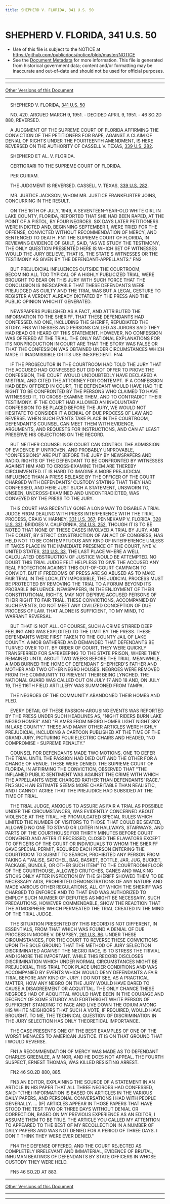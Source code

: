 ```yaml
---
title: SHEPHERD V. FLORIDA, 341 U.S. 50
---
```


# SHEPHERD V. FLORIDA, 341 U.S. 50

* Use of this file is subject to the NOTICE at https://github.com/publicdocs/notice/blob/master/NOTICE
* See the [Document Metadata](../../../index.md) for more information.
  This file is generated from historical government data; content and/or formatting may be inaccurate and out-of-date and should not be used for official purposes.

----------
----------

[Other Versions of this Document](https://publicdocs.github.io/go/links?ns=uslm-x&ref=%2Fus%2Fcourts%2Fscotus%2FusReporter%2F341%2F50)

----------

    SHEPHERD V. FLORIDA, [341 U.S. 50][/us/courts/scotus/usReporter/341/50]

    NO. 420.  ARGUED MARCH 9, 1951.  - DECIDED APRIL 9, 1951.  - 46 SO.2D 880, REVERSED.

    A JUDGMENT OF THE SUPREME COURT OF FLORIDA AFFIRMING THE CONVICTION OF THE PETITIONERS FOR RAPE, AGAINST A CLAIM OF DENIAL OF RIGHTS UNDER THE FOURTEENTH AMENDMENT, IS HERE REVERSED ON THE AUTHORITY OF CASSELL V. TEXAS, [339 U.S. 282][/us/courts/scotus/usReporter/339/282].

    SHEPHERD ET AL. V. FLORIDA.

    CERTIORARI TO THE SUPREME COURT OF FLORIDA.

    PER CURIAM.

    THE JUDGMENT IS REVERSED.  CASSELL V. TEXAS, [339 U.S. 282][/us/courts/scotus/usReporter/339/282].

    MR. JUSTICE JACKSON, WHOM MR. JUSTICE FRANKFURTER JOINS, CONCURRING IN THE RESULT.

    ON THE 16TH OF JULY, 1949, A SEVENTEEN-YEAR-OLD WHITE GIRL IN LAKE COUNTY, FLORIDA, REPORTED THAT SHE HAD BEEN RAPED, AT THE POINT OF A PISTOL, BY FOUR NEGROES.  SIX DAYS LATER PETITIONERS WERE INDICTED AND, BEGINNING SEPTEMBER 1, WERE TRIED FOR THE OFFENSE, CONVICTED WITHOUT RECOMMENDATION OF MERCY, AND SENTENCED TO DEATH.  FN1  THE SUPREME COURT OF FLORIDA, IN REVIEWING EVIDENCE OF GUILT, SAID, "AS WE STUDY THE TESTIMONY, THE ONLY QUESTION PRESENTED HERE IS WHICH SET OF WITNESSES WOULD THE JURY BELIEVE, THAT IS, THE STATE'S WITNESSES OR THE TESTIMONY AS GIVEN BY THE DEFENDANT-APPELLANTS."  FN2

    BUT PREJUDICIAL INFLUENCES OUTSIDE THE COURTROOM, BECOMING ALL TOO TYPICAL OF A HIGHLY PUBLICIZED TRIAL, WERE BROUGHT TO BEAR ON THIS JURY WITH SUCH FORCE THAT THE CONCLUSION IS INESCAPABLE THAT THESE DEFENDANTS WERE PREJUDGED AS GUILTY AND THE TRIAL WAS BUT A LEGAL GESTURE TO REGISTER A VERDICT ALREADY DICTATED BY THE PRESS AND THE PUBLIC OPINION WHICH IT GENERATED.

    NEWSPAPERS PUBLISHED AS A FACT, AND ATTRIBUTED THE INFORMATION TO THE SHERIFF, THAT THESE DEFENDANTS HAD CONFESSED.  NO ONE, INCLUDING THE SHERIFF, REPUDIATED THE STORY.  FN3  WITNESSES AND PERSONS CALLED AS JURORS SAID THEY HAD READ OR HEARD OF THIS STATEMENT.  HOWEVER, NO CONFESSION WAS OFFERED AT THE TRIAL.  THE ONLY RATIONAL EXPLANATIONS FOR ITS NONPRODUCTION IN COURT ARE THAT THE STORY WAS FALSE OR THAT THE CONFESSION WAS OBTAINED UNDER CIRCUMSTANCES WHICH MADE IT INADMISSIBLE OR ITS USE INEXPEDIENT.  FN4

    IF THE PROSECUTOR IN THE COURTROOM HAD TOLD THE JURY THAT THE ACCUSED HAD CONFESSED BUT DID NOT OFFER TO PROVE THE CONFESSION, THE COURT WOULD UNDOUBTEDLY HAVE DECLARED A MISTRIAL AND CITED THE ATTORNEY FOR CONTEMPT.  IF A CONFESSION HAD BEEN OFFERED IN COURT, THE DEFENDANT WOULD HAVE HAD THE RIGHT TO BE CONFRONTED BY THE PERSONS WHO CLAIMED TO HAVE WITNESSED IT, TO CROSS-EXAMINE THEM, AND TO CONTRADICT THEIR TESTIMONY.  IF THE COURT HAD ALLOWED AN INVOLUNTARY CONFESSION TO BE PLACED BEFORE THE JURY, WE WOULD NOT HESITATE TO CONSIDER IT A DENIAL OF DUE PROCESS OF LAW AND REVERSE.  WHEN SUCH EVENTS TAKE PLACE IN THE COURTROOM, DEFENDANT'S COUNSEL CAN MEET THEM WITH EVIDENCE, ARGUMENTS, AND REQUESTS FOR INSTRUCTIONS, AND CAN AT LEAST PRESERVE HIS OBJECTIONS ON THE RECORD.

    BUT NEITHER COUNSEL NOR COURT CAN CONTROL THE ADMISSION OF EVIDENCE IF UNPROVEN, AND PROBABLY UNPROVABLE, "CONFESSIONS" ARE PUT BEFORE THE JURY BY NEWSPAPERS AND RADIO.  RIGHTS OF THE DEFENDANT TO BE CONFRONTED BY WITNESSES AGAINST HIM AND TO CROSS-EXAMINE THEM ARE THEREBY CIRCUMVENTED.  IT IS HARD TO IMAGINE A MORE PREJUDICIAL INFLUENCE THAN A PRESS RELEASE BY THE OFFICER OF THE COURT CHARGED WITH DEFENDANTS' CUSTODY STATING THAT THEY HAD CONFESSED, AND HERE JUST SUCH A STATEMENT, UNSWORN TO, UNSEEN, UNCROSS-EXAMINED AND UNCONTRADICTED, WAS CONVEYED BY THE PRESS TO THE JURY.

    THIS COURT HAS RECENTLY GONE A LONG WAY TO DISABLE A TRIAL JUDGE FROM DEALING WITH PRESS INTERFERENCE WITH THE TRIAL PROCESS, CRAIG V. HARNEY, [331 U.S. 367][/us/courts/scotus/usReporter/331/367]; PENNEKAMP V. FLORIDA, [328 U.S. 331][/us/courts/scotus/usReporter/328/331]; BRIDGES V. CALIFORNIA, [314 U.S. 252][/us/courts/scotus/usReporter/314/252], THOUGH IT IS TO BE NOTED THAT NONE OF THESE CASES INVOLVED A TRIAL BY JURY.  AND THE COURT, BY STRICT CONSTRUCTION OF AN ACT OF CONGRESS, HAS HELD NOT TO BE CONTEMPTUOUS ANY KIND OF INTERFERENCE UNLESS IT TAKES PLACE IN THE IMMEDIATE PRESENCE OF THE COURT, NYE V. UNITED STATES, [313 U.S. 33][/us/courts/scotus/usReporter/313/33], THE LAST PLACE WHERE A WELL CALCULATED OBSTRUCTION OF JUSTICE WOULD BE ATTEMPTED.  NO DOUBT THIS TRIAL JUDGE FELT HELPLESS TO GIVE THE ACCUSED ANY REAL PROTECTION AGAINST THIS OUT-OF-COURT CAMPAIGN TO CONVICT.  BUT IF FREEDOMS OF PRESS ARE SO ABUSED AS TO MAKE FAIR TRIAL IN THE LOCALITY IMPOSSIBLE, THE JUDICIAL PROCESS MUST BE PROTECTED BY REMOVING THE TRIAL TO A FORUM BEYOND ITS PROBABLE INFLUENCE.  NEWSPAPERS, IN THE ENJOYMENT OF THEIR CONSTITUTIONAL RIGHTS, MAY NOT DEPRIVE ACCUSED PERSONS OF THEIR RIGHT TO FAIR TRIAL.  THESE CONVICTIONS, ACCOMPANIED BY SUCH EVENTS, DO NOT MEET ANY CIVILIZED CONCEPTION OF DUE PROCESS OF LAW.  THAT ALONE IS SUFFICIENT, TO MY MIND, TO WARRANT REVERSAL.

    BUT THAT IS NOT ALL.  OF COURSE, SUCH A CRIME STIRRED DEEP FEELING AND WAS EXPLOITED TO THE LIMIT BY THE PRESS.  THESE DEFENDANTS WERE FIRST TAKEN TO THE COUNTY JAIL OF LAKE COUNTY.  A MOB GATHERED AND DEMANDED THAT DEFENDANTS BE TURNED OVER TO IT.  BY ORDER OF COURT, THEY WERE QUICKLY TRANSFERRED FOR SAFEKEEPING TO THE STATE PRISON, WHERE THEY REMAINED UNTIL ABOUT TWO WEEKS BEFORE THE TRIAL.  MEANWHILE, A MOB BURNED THE HOME OF DEFENDANT SHEPHERD'S FATHER AND MOTHER AND TWO OTHER NEGRO HOUSES.  NEGROES WERE REMOVED FROM THE COMMUNITY TO PREVENT THEIR BEING LYNCHED.  THE NATIONAL GUARD WAS CALLED OUT ON JULY 17 AND 18 AND, ON JULY 19, THE 116TH FIELD ARTILLERY WAS SUMMONED FROM TAMPA.

    THE NEGROES OF THE COMMUNITY ABANDONED THEIR HOMES AND FLED.

    EVERY DETAIL OF THESE PASSION-AROUSING EVENTS WAS REPORTED BY THE PRESS UNDER SUCH HEADLINES AS, "NIGHT RIDERS BURN LAKE NEGRO HOMES" AND "FLAMES FROM NEGRO HOMES LIGHT NIGHT SKY IN LAKE COUNTY."  THESE AND MANY OTHER ARTICLES WERE HIGHLY PREJUDICIAL, INCLUDING A CARTOON PUBLISHED AT THE TIME OF THE GRAND JURY, PICTURING FOUR ELECTRIC CHAIRS AND HEADED, "NO COMPROMISE - SUPREME PENALTY."

    COUNSEL FOR DEFENDANTS MADE TWO MOTIONS, ONE TO DEFER THE TRIAL UNTIL THE PASSION HAD DIED OUT AND THE OTHER FOR A CHANGE OF VENUE.  THESE WERE DENIED.  THE SUPREME COURT OF FLORIDA, IN AFFIRMING THE CONVICTION, OBSERVED THAT "THE INFLAMED PUBLIC SENTIMENT WAS AGAINST THE CRIME WITH WHICH THE APPELLANTS WERE CHARGED RATHER THAN DEFENDANTS' RACE."  FN5  SUCH AN ESTIMATE SEEMS MORE CHARITABLE THAN REALISTIC, AND I CANNOT AGREE THAT THE PREJUDICE HAD SUBSIDED AT THE TIME OF TRIAL.

    THE TRIAL JUDGE, ANXIOUS TO ASSURE AS FAIR A TRIAL AS POSSIBLE UNDER THE CIRCUMSTANCES, WAS EVIDENTLY CONCERNED ABOUT VIOLENCE AT THE TRIAL.  HE PROMULGATED SPECIAL RULES WHICH LIMITED THE NUMBER OF VISITORS TO THOSE THAT COULD BE SEATED, ALLOWED NO ONE TO STAND OR LOITER IN HALLWAYS, STAIRWAYS, AND PARTS OF THE COURTHOUSE FOR THIRTY MINUTES BEFORE COURT CONVENED AND AFTER IT RECESSED, CLOSED THE ELAVATORS EXCEPT TO OFFICERS OF THE COURT OR INDIVIDUALS TO WHOM THE SHERIFF GAVE SPECIAL PERMIT, REQUIRED EACH PERSON ENTERING THE COURTROOM TO SUBMIT TO SEARCH, PROHIBITED ANY PERSON FROM TAKING A "VALISE, SATCHEL, BAG, BASKET, BOTTLE, JAR, JUG, BUCKET, PACKAGE, BUNDLE, OR OTHER SUCH ITEM" TO THE COURTROOM FLOOR OF THE COURTHOUSE, ALLOWED CRUTCHES, CANES AND WALKING STICKS ONLY AFTER INSPECTION BY THE SHERIFF SHOWED THEM TO BE NECESSARY AIDS, PROHIBITED DEMONSTRATIONS OF ANY NATURE AND MADE VARIOUS OTHER REGULATIONS, ALL OF WHICH THE SHERIFF WAS CHARGED TO ENFORCE AND TO THAT END WAS AUTHORIZED TO EMPLOY SUCH NUMBER OF DEPUTIES AS MIGHT BE NECESSARY.  SUCH PRECAUTIONS, HOWEVER COMMENDABLE, SHOW THE REACTION THAT THE ATMOSPHERE WHICH PERMEATED THE TRIAL CREATED IN THE MIND OF THE TRIAL JUDGE.

    THE SITUATION PRESENTED BY THIS RECORD IS NOT DIFFERENT, IN ESSENTIALS, FROM THAT WHICH WAS FOUND A DENIAL OF DUE PROCESS IN MOORE V. DEMPSEY, [261 U.S. 86][/us/courts/scotus/usReporter/261/86].  UNDER THESE CIRCUMSTANCES, FOR THE COURT TO REVERSE THESE CONVICTIONS UPON THE SOLE GROUND THAT THE METHOD OF JURY SELECTION DISCRIMINATED AGAINST THE NEGRO RACE, IS TO STRESS THE TRIVIAL AND IGNORE THE IMPORTANT.  WHILE THIS RECORD DISCLOSES DISCRIMINATION WHICH UNDER NORMAL CIRCUMSTANCES MIGHT BE PREJUDICIAL, THIS TRIAL TOOK PLACE UNDER CONDITIONS AND WAS ACCOMPANIED BY EVENTS WHICH WOULD DENY DEFENDANTS A FAIR TRIAL BEFORE ANY KIND OF JURY.  I DO NOT SEE, AS A PRACTICAL MATTER, HOW ANY NEGRO ON THE JURY WOULD HAVE DARED TO CAUSE A DISAGREEMENT OR ACQUITTAL.  THE ONLY CHANCE THESE NEGROES HAD OF ACQUITTAL WOULD HAVE BEEN IN THE COURAGE AND DECENCY OF SOME STURDY AND FORTHRIGHT WHITE PERSON OF SUFFICIENT STANDING TO FACE AND LIVE DOWN THE ODIUM AMONG HIS WHITE NEIGHBORS THAT SUCH A VOTE, IF REQUIRED, WOULD HAVE BROUGHT.  TO ME, THE TECHNICAL QUESTION OF DISCRIMINATION IN THE JURY SELECTION HAS ONLY THEORETICAL IMPORTANCE.

    THE CASE PRESENTS ONE OF THE BEST EXAMPLES OF ONE OF THE WORST MENACES TO AMERICAN JUSTICE.  IT IS ON THAT GROUND THAT I WOULD REVERSE.

    FN1  A RECOMMENDATION OF MERCY WAS MADE AS TO DEFENDANT CHARLES GREENLEE, A MINOR, AND HE DOES NOT APPEAL.  THE FOURTH SUSPECT, ERNEST THOMAS, WAS KILLED RESISTING ARREST.

    FN2  46 SO.2D 880, 885.

    FN3  AN EDITOR, EXPLAINING THE SOURCE OF A STATEMENT IN AN ARTICLE IN HIS PAPER THAT ALL THREE NEGROES HAD CONFESSED, SAID: "(THE) INFORMATION IS BASED ON ARTICLES IN THE VARIOUS DAILY PAPERS, AND PERSONAL CONVERSATIONS I HAD WITH PEOPLE GENERALLY.  ...  (IF) ARTICLES APPEAR IN THOSE PAPERS THAT HAVE STOOD THE TEST TWO OR THREE DAYS WITHOUT DENIAL OR CORRECTION, BASED ON MY PREVIOUS EXPERIENCE AS AN EDITOR, I ASSUME THEM TO BE TRUE.  THE ARTICLE YOU CALLED MY ATTENTION TO APPEARED TO THE BEST OF MY RECOLLECTION IN A NUMBER OF DAILY PAPERS AND WAS NOT DENIED FOR A PERIOD OF THREE DAYS.  I DON'T THINK THEY WERE EVER DENIED."

    FN4  THE DEFENSE OFFERED, AND THE COURT REJECTED AS COMPLETELY IRRELEVANT AND IMMATERIAL, EVIDENCE OF BRUTAL, INHUMAN BEATINGS OF DEFENDANTS BY STATE OFFICERS IN WHOSE CUSTODY THEY WERE HELD.

    FN5  46 SO.2D AT 883.

----------

[Other Versions of this Document](https://publicdocs.github.io/go/links?ns=uslm-x&ref=%2Fus%2Fcourts%2Fscotus%2FusReporter%2F341%2F50)

----------
----------

[/us/courts/scotus/usReporter/341/50]: https://publicdocs.github.io/go/links?ns=uslm-x&ref=%2Fus%2Fcourts%2Fscotus%2FusReporter%2F341%2F50
[/us/courts/scotus/usReporter/339/282]: https://publicdocs.github.io/go/links?ns=uslm-x&ref=%2Fus%2Fcourts%2Fscotus%2FusReporter%2F339%2F282
[/us/courts/scotus/usReporter/339/282]: https://publicdocs.github.io/go/links?ns=uslm-x&ref=%2Fus%2Fcourts%2Fscotus%2FusReporter%2F339%2F282
[/us/courts/scotus/usReporter/331/367]: https://publicdocs.github.io/go/links?ns=uslm-x&ref=%2Fus%2Fcourts%2Fscotus%2FusReporter%2F331%2F367
[/us/courts/scotus/usReporter/328/331]: https://publicdocs.github.io/go/links?ns=uslm-x&ref=%2Fus%2Fcourts%2Fscotus%2FusReporter%2F328%2F331
[/us/courts/scotus/usReporter/314/252]: https://publicdocs.github.io/go/links?ns=uslm-x&ref=%2Fus%2Fcourts%2Fscotus%2FusReporter%2F314%2F252
[/us/courts/scotus/usReporter/313/33]: https://publicdocs.github.io/go/links?ns=uslm-x&ref=%2Fus%2Fcourts%2Fscotus%2FusReporter%2F313%2F33
[/us/courts/scotus/usReporter/261/86]: https://publicdocs.github.io/go/links?ns=uslm-x&ref=%2Fus%2Fcourts%2Fscotus%2FusReporter%2F261%2F86


